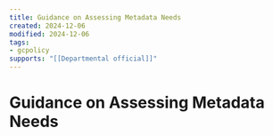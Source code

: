 ```yaml
---
title: Guidance on Assessing Metadata Needs
created: 2024-12-06
modified: 2024-12-06
tags:
- gcpolicy
supports: "[[Departmental official]]"
---
```

# Guidance on Assessing Metadata Needs
